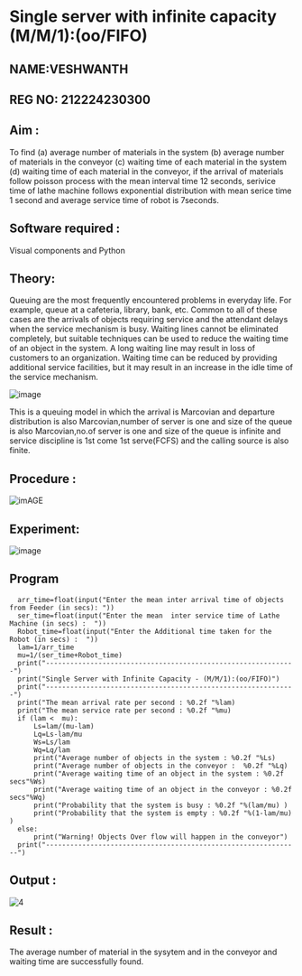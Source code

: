 # Single server with infinite capacity (M/M/1):(oo/FIFO)
## NAME:VESHWANTH
## REG NO: 212224230300
## Aim :
To find (a) average number of materials in the system (b) average number of materials in the conveyor (c) waiting time of each material in the system (d) waiting time of each material in the conveyor, if the arrival  of materials follow poisson process with the mean interval time 12 seconds, serivice time of lathe machine follows exponential distribution with mean serice time 1 second and average service time of robot is 7seconds.

## Software required :
Visual components and Python

## Theory:
Queuing are the most frequently encountered problems in everyday life. For example, queue at a cafeteria, library, bank, etc. Common to all of these cases are the arrivals of objects requiring service and the attendant delays when the service mechanism is busy. Waiting lines cannot be eliminated completely, but suitable techniques can be used to reduce the waiting time of an object in the system. A long waiting line may result in loss of customers to an organization. Waiting time can be reduced by providing additional service facilities, but it may result in an increase in the idle time of the service mechanism.

![image](1.png)

This is a queuing model in which the arrival is Marcovian and departure distribution is also Marcovian,number of server is one and size of the queue is also Marcovian,no.of server is one and size of the queue is infinite and service discipline is 1st come 1st serve(FCFS) and the calling source is also finite.

## Procedure :

![imAGE](2.png)



## Experiment:

![image](https://github.com/user-attachments/assets/7348ec60-6371-48ff-8981-827d97bd2605)

 
## Program
      arr_time=float(input("Enter the mean inter arrival time of objects from Feeder (in secs): "))
      ser_time=float(input("Enter the mean  inter service time of Lathe Machine (in secs) :  "))
      Robot_time=float(input("Enter the Additional time taken for the Robot (in secs) :  "))
      lam=1/arr_time
      mu=1/(ser_time+Robot_time)
      print("--------------------------------------------------------------")
      print("Single Server with Infinite Capacity - (M/M/1):(oo/FIFO)")
      print("--------------------------------------------------------------")
      print("The mean arrival rate per second : %0.2f "%lam)
      print("The mean service rate per second : %0.2f "%mu)
      if (lam <  mu):
          Ls=lam/(mu-lam)
          Lq=Ls-lam/mu
          Ws=Ls/lam
          Wq=Lq/lam
          print("Average number of objects in the system : %0.2f "%Ls)
          print("Average number of objects in the conveyor :  %0.2f "%Lq)
          print("Average waiting time of an object in the system : %0.2f secs"%Ws)
          print("Average waiting time of an object in the conveyor : %0.2f secs"%Wq)
          print("Probability that the system is busy : %0.2f "%(lam/mu) )
          print("Probability that the system is empty : %0.2f "%(1-lam/mu) )
      else:
          print("Warning! Objects Over flow will happen in the conveyor")
      print("---------------------------------------------------------------")


## Output :
![4](https://github.com/user-attachments/assets/b1a9256d-6d20-4750-bf17-b0ad26f70559)

## Result :
The average number of material in the sysytem and in the conveyor and waiting time are successfully found.
